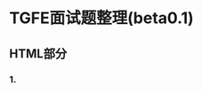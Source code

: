 # TGFE面试题整理(beta0.1)

## **HTML部分**

### 1.<style>写在body前后的区别
```markdown

```

### 2.<script>写在<head>和<body>中的区别
```markdown

```

### 3.不同浏览器盒模型有什么区别？
```markdown

```
### 4.什么是flexbox？flexbox有哪些属性？
```markdown
     
```

### 5.Doctype是什么? HTML5 为什么只需要写 <!DOCTYPE HTML>？
```markdown

```

### 6.什么是渐进增强和优雅降级?
```markdown

```

